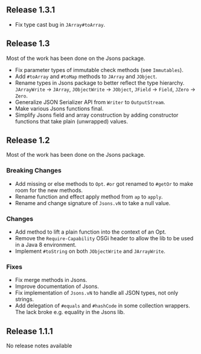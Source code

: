Release 1.3.1
-------------

- Fix type cast bug in `JArray#toArray`.

Release 1.3
-----------

Most of the work has been done on the Jsons package.

- Fix parameter types of immutable check methods (see `Immutables`).
- Add `#toArray` and `#toMap` methods to `JArray` and `JObject`. 
- Rename types in Jsons package to better reflect the type hierarchy. `JArrayWrite` -> `JArray`, `JObjectWrite` -> `JObject`, `JField` -> `Field`, `JZero` -> `Zero`.
- Generalize JSON Serializer API from `Writer` to `OutputStream`.
- Make various Jsons functions final.
- Simplify Jsons field and array construction by adding constructor functions that take plain (unwrapped) values.


Release 1.2
-----------

Most of the work has been done on the Jsons package.

### Breaking Changes

- Add missing or else methods to `Opt`.
  `#or` got renamed to `#getOr` to make room for the new methods.
- Rename function and effect apply method from `ap` to `apply`.
- Rename and change signature of `Jsons.vN` to take a null value.
     
### Changes

- Add method to lift a plain function into the context of an Opt.
- Remove the `Require-Capability` OSGi header to allow the lib to be used in a Java 8 environment.
- Implement `#toString` on both `JObjectWrite` and `JArrayWrite`.

### Fixes
     
- Fix merge methods in Jsons.
- Improve documentation of Jsons.
- Fix implementation of `Jsons.vN` to handle all JSON types, not only strings.
- Add delegation of `#equals` and `#hashCode` in some collection wrappers.
  The lack broke e.g. equality in the Jsons lib.  
   

Release 1.1.1
-------------

No release notes available



